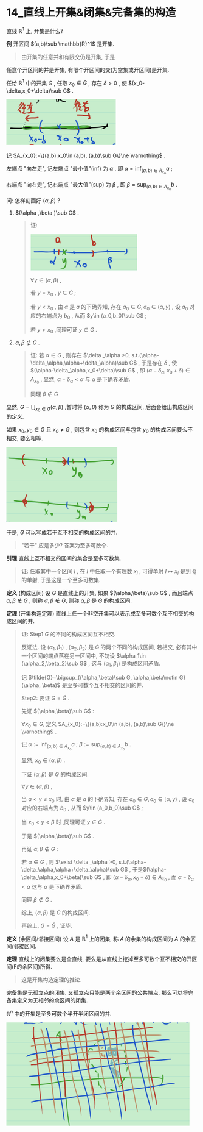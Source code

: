 # 14_直线上开集&闭集&完备集的构造

直线 $\mathbb{R}^1$ 上, 开集是什么?

**例** 开区间 $(a,b)\sub \mathbb{R}^1$ 是开集.

> 由开集的任意并和有限交仍是开集, 于是

任意个开区间的并是开集, 有限个开区间的交(为空集或开区间)是开集.

任给 $\mathbb{R}^1$ 中的开集 $G$ , 任取 $x_0\in G$ , 存在 $\delta >0$ , 使 $(x_0-\delta,x_0+\delta)\sub G$ .

![image-20211216185148021](14_直线上开集&闭集&完备集的构造.assets/image-20211216185148021.png)

记 $A_{x_0}:=\{(a,b):x_0\in (a,b), (a,b)\sub G\}\ne \varnothing$ .

左端点 "向左走", 记左端点 "最小值"(inf) 为 $\alpha$ , 即 $\alpha =\inf_{(a,b)\in A_{x_0}} a$ ;

右端点 "向右走", 记右端点 "最大值"(sup) 为 $\beta$ , 即 $\beta =\sup_{(a,b)\in A_{x_0}} b$ .

问: 怎样刻画好 $(\alpha, \beta)$ ?

1. $(\alpha ,\beta )\sub G$ .

   > 证:
   >
   > ![image-20211216185828400](14_直线上开集&闭集&完备集的构造.assets/image-20211216185828400.png)
   >
   > $\forall y\in (\alpha,\beta)$ , 
   >
   > 若 $y = x_0$ , $y\in G$ ;
   >
   > 若 $y<x_0$ , 由 $\alpha$ 是 $a$ 的下确界知, 存在 $a_0\in G, a_0\in(\alpha,y)$ , 设 $a_0$ 对应的右端点为 $b_0$ , 从而 $y\in (a_0,b_0)\sub G$ ; 
   >
   > 若 $y>x_0$ ,同理可证 $y\in G$ .

2. $\alpha,\beta \notin G$ .

   > 证: 若 $\alpha \in G$ , 则存在 $\delta _\alpha >0, s.t.(\alpha-\delta_\alpha,\alpha+\delta_\alpha)\sub G$ , 于是存在 $\delta$ , 使 $(\alpha-\delta_\alpha,x_0+\delta)\sub G$ , 即 $(\alpha-\delta_\alpha,x_0+\delta)\in A_{x_0}$ , 显然, $\alpha-\delta_\alpha<\alpha$ 与 $\alpha$ 是下确界矛盾.
   >
   > 同理 $\beta \notin G$ 

显然, $G=\bigcup_{x_0\in G}(\alpha ,\beta )$ ,暂时将 $(\alpha ,\beta )$ 称为 $G$ 的构成区间, 后面会给出构成区间的定义.

如果 $x_0, y_0\in G$ 且 $x_0\ne G$ , 则包含 $x_0$ 的构成区间与包含 $y_0$ 的构成区间要么不相交, 要么相等.

![image-20211216192845084](14_直线上开集&闭集&完备集的构造.assets/image-20211216192845084.png)

于是, $G$ 可以写成若干互不相交的构成区间的并.

> "若干" 应是多少? 答案为至多可数个.

**引理** 直线上互不相交的区间的集合是至多可数集.

> 证: 任取其中一个区间 $I$ , 在 $I$ 中任取一个有理数 $x_I$ , 可得单射 $I\mapsto x_I$ 是到 $\mathbb{Q}$ 的单射, 于是这是一个至多可数集.

**定义** (构成区间) 设 $G$ 是直线上的开集, 如果 $(\alpha,\beta)\sub G$ , 而且端点 $\alpha,\beta \notin G$ , 则称 $\alpha,\beta\notin G$, 则称 $\alpha,\beta$ 是 $G$ 的构成区间. 

**定理**  (开集构造定理) 直线上任一个非空开集可以表示成至多可数个互不相交的构成区间的并.

> 证: Step1 $G$ 的不同的构成区间互不相交.
>
> 反证法. 设 $(\alpha_1,\beta_1)$ , $(\alpha_2,\beta_2)$ 是 $G$ 的两个不同的构成区间, 若相交, 必有其中一个区间的端点落在另一区间中, 不妨设 $\alpha_1\in (\alpha_2,\beta_2)\sub G$ , 这与 $(\alpha_1,\beta_1)$ 是构成区间矛盾.
>
> 记 $\tilde{G}=\bigcup_{(\alpha,\beta)\sub G, \alpha,\beta\notin G} (\alpha, \beta)$ 是至多可数个互不相交的区间的并.
>
> Step2: 要证 $G=\tilde{G}$ .
>
> 先证  $(\alpha,\beta)\sub G$ :
>
> $\forall x_0\in G$, 定义 $A_{x_0}:=\{(a,b):x_0\in (a,b), (a,b)\sub G\}\ne \varnothing$ .
>
> 记 $\alpha :=\inf_{(a,b)\in A_{x_0}} a$ ; $\beta :=\sup_{(a,b)\in A_{x_0}} b$ .
>
> 显然, $x_0\in (\alpha,\beta)$ .
>
> 下证 $(\alpha,\beta)$ 是 $G$ 的构成区间.
>
> $\forall y\in (\alpha,\beta)$ , 
>
> 当 $a<y\le x_0$ 时, 由 $\alpha$ 是 $a$ 的下确界知, 存在 $a_0\in G, a_0\in[\alpha,y)$ , 设 $a_0$ 对应的右端点为 $b_0$ , 从而 $y\in (a_0,b_0)\sub G$ ; 
>
> 当 $x_0<y<\beta$ 时 ,同理可证 $y\in G$ .
>
> 于是 $(\alpha,\beta)\sub G$ .
>
> 再证 $\alpha,\beta \notin G$ :
>
> 若 $\alpha \in G$ , 则 $\exist \delta _\alpha >0, s.t.(\alpha-\delta_\alpha,\alpha+\delta_\alpha)\sub G$ , 于是$(\alpha-\delta_\alpha,x_0+\beta)\sub G$ , 即 $(\alpha-\delta_\alpha,x_0+\delta)\in A_{x_0}$ , 而 $\alpha-\delta_\alpha<\alpha$ 这与 $\alpha$ 是下确界矛盾.
>
> 同理 $\beta \notin G$ .
>
> 综上, $(\alpha, \beta)$ 是 $G$ 的构成区间.
>
> 再综上, $G=\tilde{G}$ , 证毕.

**定义** (余区间/邻接区间) 设 $A$ 是 $\mathbb{R}^1$ 上的闭集, 称 $A$ 的余集的构成区间为 $A$ 的余区间/邻接区间.

**定理** 直线上的闭集要么是全直线, 要么是从直线上挖掉至多可数个互不相交的开区间(F的余区间)所得.

> 这是开集构造定理的推论.

完备集是无孤立点的闭集. 又孤立点只能是两个余区间的公共端点, 那么可以将完备集定义为无相邻的余区间的闭集.

$\mathbb{R}^n$ 中的开集是至多可数个半开半闭区间的并.

![image-20211216202118663](14_直线上开集&闭集&完备集的构造.assets/image-20211216202118663.png)


